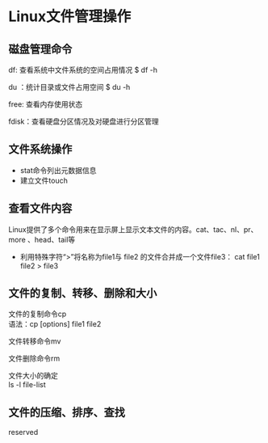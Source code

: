 # Linux文件管理操作

## 磁盘管理命令

df: 查看系统中文件系统的空间占用情况
$ df -h

du ：统计目录或文件占用空间
$ du -h

free: 查看内存使用状态

fdisk：查看硬盘分区情况及对硬盘进行分区管理

## 文件系统操作

- stat命令列出元数据信息
- 建立文件touch

## 查看文件内容

Linux提供了多个命令用来在显示屏上显示文本文件的内容。cat、tac、nl、pr、more 、head、tail等

- 利用特殊字符“>”将名称为file1与 file2 的文件合并成一个文件file3：
cat file1 file2 > file3

## 文件的复制、转移、删除和大小

文件的复制命令cp  
语法：cp [options] file1 file2

文件转移命令mv

文件删除命令rm

文件大小的确定  
    ls -l file-list

## 文件的压缩、排序、查找

reserved

